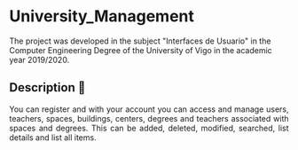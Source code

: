# University_Management

The project was developed in the subject "Interfaces de Usuario" in the 
Computer Engineering Degree of the University of Vigo in 
the academic year 2019/2020.

## Description 📄

<div style="text-align: justify">
You can register and with your account you can access and manage users, 
teachers, spaces, buildings, centers, degrees and teachers associated 
with spaces and degrees.
This can be added, deleted, modified, searched, list details and list 
all items.
</div>

